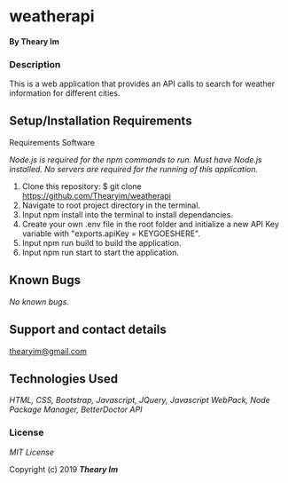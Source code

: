 # weatherapi

#### By **Theary Im**

### Description

This is a web application that provides an API calls to search for weather information for different cities. 

## Setup/Installation Requirements

Requirements Software

_Node.js is required for the npm commands to run. Must have Node.js installed. No servers are required for the running of this application._

1. Clone this repository: $ git clone https://github.com/Thearyim/weatherapi
2. Navigate to root project directory in the terminal.
3. Input npm install into the terminal to install dependancies.
4. Create your own .env file in the root folder and initialize a new API Key variable with "exports.apiKey = KEYGOESHERE".
5. Input npm run build to build the application.
6. Input npm run start to start the application.

## Known Bugs

_No known bugs._

## Support and contact details

thearyim@gmail.com

## Technologies Used

_HTML, CSS, Bootstrap, Javascript, JQuery, Javascript WebPack, Node Package Manager, BetterDoctor API_

### License

*MIT License*

Copyright (c) 2019 **_Theary Im_**
